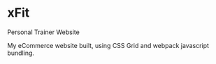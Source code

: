 # xFit
Personal Trainer Website

My eCommerce website built, using CSS Grid and webpack javascript bundling.
